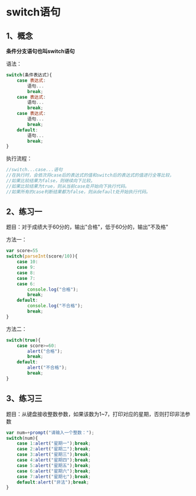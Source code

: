 # switch语句

## 1、概念

**条件分支语句也叫switch语句**

语法：

```javascript
switch(条件表达式){  
	case 表达式:  
		语句...  
		break;  
	case 表达式:  
		语句...  
		break;  
	case 表达式:  
		语句...  
		break;  
	default:  
		语句...  
		break;  
}  
```

执行流程：

```javascript
//switch...case...语句
//在执行时，会依次将case后的表达式的值和switch后的表达式的值进行全等比较，
//如果比较结果为false，则继续向下比较。
//如果比较结果为true，则从当前case处开始向下执行代码。
//如果所有的case判断结果都为false，则从default处开始执行代码。
```

## 2、练习一

题目：对于成绩大于60分的，输出"合格"，低于60分的，输出"不及格"

方法一：

```javascript
var score=55
switch(parseInt(score/10)){
	case 10:
	case 9:
	case 8:
	case 7:
	case 6:
		console.log("合格");
		break;
	default:
		console.log("不合格");
		break;
}
```

方法二：

```javascript
switch(true){
	case score>=60:
		alert("合格");
		break;
	default:
		alert("不合格");
		break;
}
```

## 3、练习三

题目：从键盘接收整数参数，如果该数为1~7，打印对应的星期，否则打印非法参数

```javascript
var num=+prompt("请输入一个整数：");
switch(num){
	case 1:alert("星期一");break;
	case 2:alert("星期二");break;
    case 3:alert("星期三");break;
    case 4:alert("星期四");break;
    case 5:alert("星期五");break;
    case 6:alert("星期六");break;
    case 7:alert("星期七");break;
    default:alert("非法");break;
}
```

